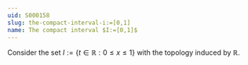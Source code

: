 ```yaml
---
uid: S000158
slug: the-compact-interval-i:=[0,1]
name: The compact interval $I:=[0,1]$
---
```

Consider the set $I:=\{t\in \mathbb R : 0\leq x \leq 1\}$ with the topology induced by $\mathbb R$.

